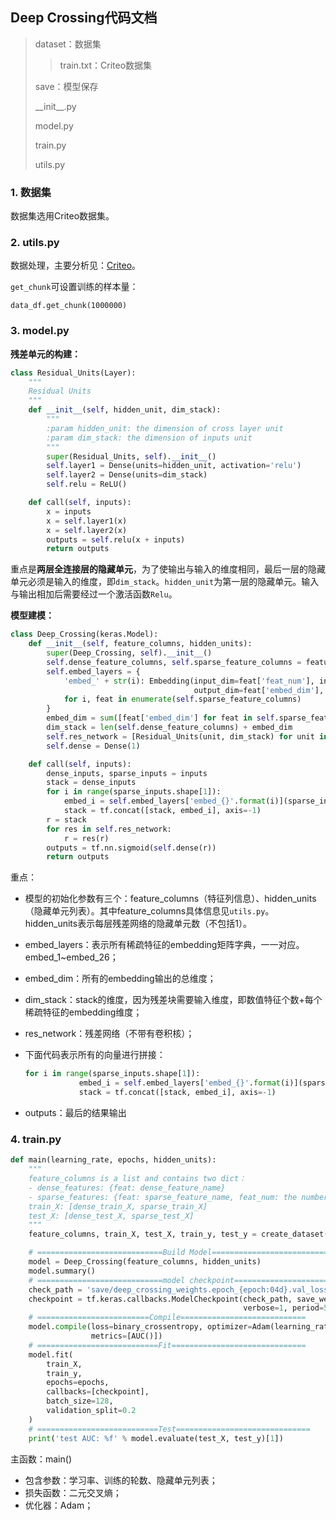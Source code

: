 ## Deep Crossing代码文档

> dataset：数据集
>
> >train.txt：Criteo数据集
>
> save：模型保存
>
> \_\_init\_\_.py
>
> model.py
>
> train.py
>
> utils.py



### 1. 数据集

数据集选用Criteo数据集。



### 2. utils.py

数据处理，主要分析见：[Criteo](../Dataset%20Introduction.md#3-criteo)。

`get_chunk`可设置训练的样本量：

```
data_df.get_chunk(1000000)
```



### 3. model.py

**残差单元的构建：**

```python
class Residual_Units(Layer):
    """
    Residual Units
    """
    def __init__(self, hidden_unit, dim_stack):
        """
        :param hidden_unit: the dimension of cross layer unit
        :param dim_stack: the dimension of inputs unit
        """
        super(Residual_Units, self).__init__()
        self.layer1 = Dense(units=hidden_unit, activation='relu')
        self.layer2 = Dense(units=dim_stack)
        self.relu = ReLU()

    def call(self, inputs):
        x = inputs
        x = self.layer1(x)
        x = self.layer2(x)
        outputs = self.relu(x + inputs)
        return outputs
```

重点是**两层全连接层的隐藏单元**，为了使输出与输入的维度相同，最后一层的隐藏单元必须是输入的维度，即`dim_stack`。`hidden_unit`为第一层的隐藏单元。输入与输出相加后需要经过一个激活函数`Relu`。



**模型建模：**

```python
class Deep_Crossing(keras.Model):
    def __init__(self, feature_columns, hidden_units):
        super(Deep_Crossing, self).__init__()
        self.dense_feature_columns, self.sparse_feature_columns = feature_columns
        self.embed_layers = {
            'embed_' + str(i): Embedding(input_dim=feat['feat_num'], input_length=1,
                                         output_dim=feat['embed_dim'], embeddings_initializer='random_uniform')
            for i, feat in enumerate(self.sparse_feature_columns)
        }
        embed_dim = sum([feat['embed_dim'] for feat in self.sparse_feature_columns])
        dim_stack = len(self.dense_feature_columns) + embed_dim
        self.res_network = [Residual_Units(unit, dim_stack) for unit in hidden_units]
        self.dense = Dense(1)

    def call(self, inputs):
        dense_inputs, sparse_inputs = inputs
        stack = dense_inputs
        for i in range(sparse_inputs.shape[1]):
            embed_i = self.embed_layers['embed_{}'.format(i)](sparse_inputs[:, i])
            stack = tf.concat([stack, embed_i], axis=-1)
        r = stack
        for res in self.res_network:
            r = res(r)
        outputs = tf.nn.sigmoid(self.dense(r))
        return outputs
```

重点：

- 模型的初始化参数有三个：feature_columns（特征列信息）、hidden_units（隐藏单元列表）。其中feature_columns具体信息见`utils.py`。hidden_units表示每层残差网络的隐藏单元数（不包括1）。

- embed_layers：表示所有稀疏特征的embedding矩阵字典，一一对应。embed_1~embed_26；

- embed_dim：所有的embedding输出的总维度；

- dim_stack：stack的维度，因为残差块需要输入维度，即数值特征个数+每个稀疏特征的embedding维度；

- res_network：残差网络（不带有卷积核）；

- 下面代码表示所有的向量进行拼接：

  ```python
  for i in range(sparse_inputs.shape[1]):
              embed_i = self.embed_layers['embed_{}'.format(i)](sparse_inputs[:, i])
              stack = tf.concat([stack, embed_i], axis=-1)
  ```

- outputs：最后的结果输出



### 4. train.py

```python
def main(learning_rate, epochs, hidden_units):
    """
    feature_columns is a list and contains two dict：
    - dense_features: {feat: dense_feature_name}
    - sparse_features: {feat: sparse_feature_name, feat_num: the number of this feature}
    train_X: [dense_train_X, sparse_train_X]
    test_X: [dense_test_X, sparse_test_X]
    """
    feature_columns, train_X, test_X, train_y, test_y = create_dataset()

    # ============================Build Model==========================
    model = Deep_Crossing(feature_columns, hidden_units)
    model.summary()
    # ============================model checkpoint======================
    check_path = 'save/deep_crossing_weights.epoch_{epoch:04d}.val_loss_{val_loss:.4f}.ckpt'
    checkpoint = tf.keras.callbacks.ModelCheckpoint(check_path, save_weights_only=True,
                                                    verbose=1, period=5)
    # =========================Compile============================
    model.compile(loss=binary_crossentropy, optimizer=Adam(learning_rate=learning_rate),
                  metrics=[AUC()])
    # ===========================Fit==============================
    model.fit(
        train_X,
        train_y,
        epochs=epochs,
        callbacks=[checkpoint],
        batch_size=128,
        validation_split=0.2
    )
    # ===========================Test==============================
    print('test AUC: %f' % model.evaluate(test_X, test_y)[1])
```

主函数：main()

- 包含参数：学习率、训练的轮数、隐藏单元列表；
- 损失函数：二元交叉熵；
- 优化器：Adam；

